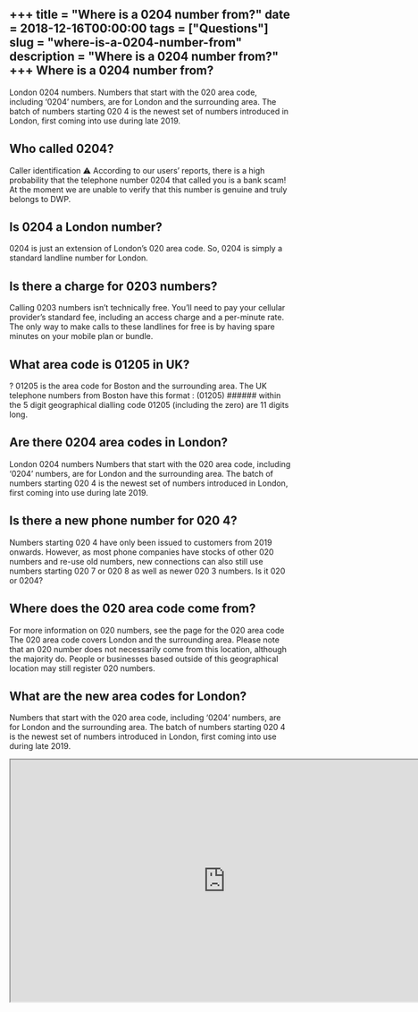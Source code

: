 +++
title = "Where is a 0204 number from?"
date = 2018-12-16T00:00:00
tags = ["Questions"]
slug = "where-is-a-0204-number-from"
description = "Where is a 0204 number from?"
+++
Where is a 0204 number from?
----------------------------

London 0204 numbers. Numbers that start with the 020 area code, including ‘0204’ numbers, are for London and the surrounding area. The batch of numbers starting 020 4 is the newest set of numbers introduced in London, first coming into use during late 2019.

Who called 0204?
----------------

Caller identification ⚠️ According to our users’ reports, there is a high probability that the telephone number 0204 that called you is a bank scam! At the moment we are unable to verify that this number is genuine and truly belongs to DWP.

Is 0204 a London number?
------------------------

0204 is just an extension of London’s 020 area code. So, 0204 is simply a standard landline number for London.

Is there a charge for 0203 numbers?
-----------------------------------

Calling 0203 numbers isn’t technically free. You’ll need to pay your cellular provider’s standard fee, including an access charge and a per-minute rate. The only way to make calls to these landlines for free is by having spare minutes on your mobile plan or bundle.

What area code is 01205 in UK?
------------------------------

? 01205 is the area code for Boston and the surrounding area. The UK telephone numbers from Boston have this format : (01205) ###### within the 5 digit geographical dialling code 01205 (including the zero) are 11 digits long.

Are there 0204 area codes in London?
------------------------------------

London 0204 numbers Numbers that start with the 020 area code, including ‘0204’ numbers, are for London and the surrounding area. The batch of numbers starting 020 4 is the newest set of numbers introduced in London, first coming into use during late 2019.

Is there a new phone number for 020 4?
--------------------------------------

Numbers starting 020 4 have only been issued to customers from 2019 onwards. However, as most phone companies have stocks of other 020 numbers and re-use old numbers, new connections can also still use numbers starting 020 7 or 020 8 as well as newer 020 3 numbers. Is it 020 or 0204?

Where does the 020 area code come from?
---------------------------------------

For more information on 020 numbers, see the page for the 020 area code The 020 area code covers London and the surrounding area. Please note that an 020 number does not necessarily come from this location, although the majority do. People or businesses based outside of this geographical location may still register 020 numbers.

What are the new area codes for London?
---------------------------------------

Numbers that start with the 020 area code, including ‘0204’ numbers, are for London and the surrounding area. The batch of numbers starting 020 4 is the newest set of numbers introduced in London, first coming into use during late 2019.

<iframe allow="accelerometer; autoplay; clipboard-write; encrypted-media; gyroscope; picture-in-picture" allowfullscreen="" class="__youtube_prefs__  epyt-is-override  no-lazyload" data-no-lazy="1" data-origheight="433" data-origwidth="770" data-skipgform_ajax_framebjll="" height="433" id="_ytid_67573" loading="lazy" src="https://www.youtube.com/embed/MW9WeSM8PdU?enablejsapi=1&autoplay=0&cc_load_policy=0&cc_lang_pref=&iv_load_policy=1&loop=0&modestbranding=0&rel=1&fs=1&playsinline=0&autohide=2&theme=dark&color=red&controls=1&" title="YouTube player" width="770"></iframe>